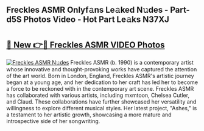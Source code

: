 ## Freckles ASMR Onlyf𝚊ns Le𝚊ked N𝚞des - Part-d5S Photos Video - Hot Part Le𝚊ks N37XJ

# <h2><a href="http://ab55732.deff.icu/?id=Freckles+ASMR">🔗 New 👉🔴 Freckles ASMR VIDEO Photos</a></h2>

[![Freckles ASMR N𝚞des](https://i.imgur.com/rIISA9y.gif)](http://ab55732.deff.icu/?id=Freckles+ASMR)
Freckles ASMR (b. 1990) is a contemporary artist whose innovative and thought-provoking works have captured the attention of the art world. Born in London, England, Freckles ASMR's artistic journey began at a young age, and her dedication to her craft has led her to become a force to be reckoned with in the contemporary art scene. Freckles ASMR has collaborated with various artists, including mxmtoon, Chelsea Cutler, and Claud. These collaborations have further showcased her versatility and willingness to explore different musical styles. Her latest project, "Ashes," is a testament to her artistic growth, showcasing a more mature and introspective side of her songwriting.
